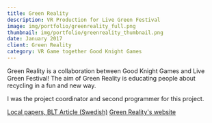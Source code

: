 ```yaml
---
title: Green Reality
description: VR Production for Live Green Festival
image: img/portfolio/greenreality_full.png
thumbnail: img/portfolio/greenreality_thumbnail.png
date: January 2017
client: Green Reality
category: VR Game together Good Knight Games
---
```

Green Reality is a collaboration between Good Knight Games and Live Green Festival! The aim of Green Reality is educating people about recycling in a fun and new way.

I was the project coordinator and second programmer for this project.

[Local papers, BLT Article (Swedish)](http://www.blt.se/karlsh…/live-green-far-ett-eget-vr-spelny) 
[Green Reality's website](http://livegreenfestival.com/green-reality)
